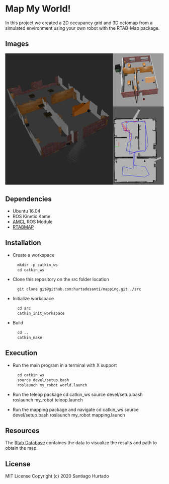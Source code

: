 # Map My World!
In this project we created a 2D occupancy grid and 3D octomap from a simulated environment using your own robot with the RTAB-Map package.

## Images
![map](./resources/map.png)


## Dependencies
- Ubuntu 16.04
- ROS Kinetic Kame
- [AMCL](http://wiki.ros.org/amcl) ROS Module
- [RTABMAP](http://wiki.ros.org/rtabmap_ros)


## Installation
- Create a workspace

        mkdir -p catkin_ws
        cd catkin_ws

- Clone this repository on the src folder location
  
        git clone git@github.com:hurtadosanti/mapping.git ./src

- Initialize workspace
        
        cd src
        catkin_init_workspace

- Build
  
        cd ..
        catkin_make

## Execution

- Run the main program in a terminal with X support
  
        cd catkin_ws
        source devel/setup.bash
        roslaunch my_robot world.launch

- Run the teleop package
        cd catkin_ws
        source devel/setup.bash
        roslaunch my_robot teleop.launch

- Run the mapping package and navigate
        cd catkin_ws
        source devel/setup.bash
        roslaunch my_robot mapping.launch

## Resources
The [Rtab Database](./resources/rtabmap.db.tar.xz) containes the data to visualize the results and path to obtain the map.

## License
MIT License Copyright (c) 2020 Santiago Hurtado
